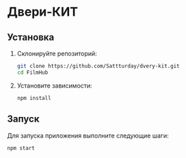 # Двери-КИТ

## Установка

1. Склонируйте репозиторий:

   ```bash
   git clone https://github.com/Sattturday/dvery-kit.git
   cd FilmHub
   ```

2. Установите зависимости:

   ```
   npm install
   ```

## Запуск

Для запуска приложения выполните следующие шаги:

```
npm start
```
